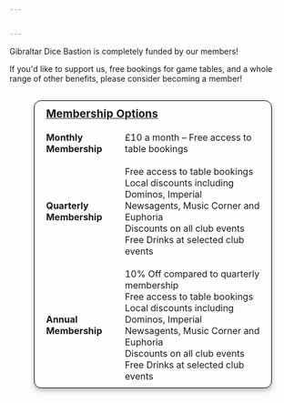 ```yaml
---


---
```


Gibraltar Dice Bastion is completely funded by our members!

If you'd like to support us, free bookings for game tables, and a whole range of other benefits, please consider becoming a member!

<div style="display: flex; justify-content: center; overflow-x: auto; padding: 0 20px;">
  <table style="width: 90%; min-width: 300px; border-collapse: separate; border-spacing: 0; border: 1px solid black !important; background-color: rgba(255, 255, 255, 0.3); box-shadow: 0 4px 8px rgba(0, 0, 0, 0.3); border-radius: 12px;">
    <!-- Membership Options header -->
    <tr style="border: none !important;">
      <td colspan="2" style="font-size: larger; font-weight: bold; border: none !important; padding: 10px 20px;">
        <u>Membership Options</u>
      </td>
    </tr>
    <!-- Row for Monthly Membership -->
    <tr style="border: none !important;">
      <td style="padding: 10px 20px; border: none !important; text-align: left; width: 30%;">
        <strong>Monthly Membership</strong>
      </td>
      <td style="padding: 10px 20px; border: none !important; text-align: left;">
        £10 a month – Free access to table bookings
      </td>
    </tr>
    <!-- Row for Quarterly Membership -->
    <tr style="border: none !important;">
      <td style="padding: 10px 20px; border: none !important; text-align: left;">
        <strong>Quarterly Membership</strong>
      </td>
      <td style="padding: 10px 20px; border: none !important; text-align: left;">
        Free access to table bookings<br>
        Local discounts including Dominos, Imperial Newsagents, Music Corner and Euphoria<br>
        Discounts on all club events<br>
        Free Drinks at selected club events
      </td>
    </tr>
    <!-- Row for Annual Membership -->
    <tr style="border: none !important;">
      <td style="padding: 10px 20px; border: none !important; text-align: left;">
        <strong>Annual Membership</strong>
      </td>
      <td style="padding: 10px 20px; border: none !important; text-align: left;">
        10% Off compared to quarterly membership<br>
        Free access to table bookings<br>
        Local discounts including Dominos, Imperial Newsagents, Music Corner and Euphoria<br>
        Discounts on all club events<br>
        Free Drinks at selected club events
      </td>
    </tr>
  </table>
</div>
